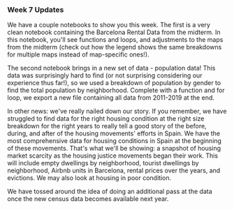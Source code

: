 ### Week 7 Updates

We have a couple notebooks to show you this week. The first is a very clean notebook containing the Barcelona Rental Data from the midterm. In this notebook, you'll see functions and loops, and adjustments to the maps from the midterm (check out how the legend shows the same breakdowns for multiple maps instead of map-specific ones!). 

The second notebook brings in a new set of data - population data! This data was surprisingly hard to find (or not surprising considering our experience thus far!), so we used a breakdown of population by gender to find the total population by neighborhood. Complete with a function and for loop, we export a new file containing all data from 2011-2019 at the end. 

In other news: we've really nailed down our story. If you remember, we have struggled to find data for the right housing condition at the right size breakdown for the right years to really tell a good story of the before, during, and after of the housing movements' efforts in Spain. We have the most comprehensive data for housing conditions in Spain at the beginning of these movements. That's what we'll be showing: a snapshot of housing market scarcity as the housing justice movements began their work. This will include empty dwellings by neighborhood, tourist dwellings by neighborhood, Airbnb units in Barcelona, rental prices over the years, and evictions. We may also look at housing in poor condition.  

We have tossed around the idea of doing an additional pass at the data once the new census data becomes available next year. 
